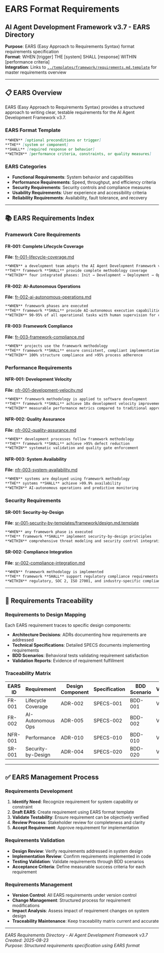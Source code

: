 # EARS Format Requirements
## AI Agent Development Framework v3.7 - EARS Directory

**Purpose**: EARS (Easy Approach to Requirements Syntax) format requirements specification  
**Format**: WHEN [trigger] THE [system] SHALL [response] WITHIN [performance criteria]  
**Integration**: Links to [`../templates/framework/requirements.md.template`](../../templates/framework/requirements.md.template) for master requirements overview  

---

## 📋 **EARS Overview**

EARS (Easy Approach to Requirements Syntax) provides a structured approach to writing clear, testable requirements for the AI Agent Development Framework v3.7.

### **EARS Format Template**
```markdown
**WHEN** [optional preconditions or trigger]  
**THE** [system or component]  
**SHALL** [required response or behavior]  
**WITHIN** [performance criteria, constraints, or quality measures]
```

### **EARS Categories**
- **Functional Requirements**: System behavior and capabilities
- **Performance Requirements**: Speed, throughput, and efficiency criteria
- **Security Requirements**: Security controls and compliance measures
- **Usability Requirements**: User experience and accessibility criteria
- **Reliability Requirements**: Availability, fault tolerance, and recovery

---

## 📚 **EARS Requirements Index**

### **Framework Core Requirements**

#### **FR-001: Complete Lifecycle Coverage**
**File**: [fr-001-lifecycle-coverage.md](fr-001-lifecycle-coverage.md)
```markdown
**WHEN** a development team adopts the AI Agent Development Framework v3.7
**THE** framework **SHALL** provide complete methodology coverage
**WITHIN** four integrated phases: Init → Development → Deployment → Operations
```

#### **FR-002: AI-Autonomous Operations**
**File**: [fr-002-ai-autonomous-operations.md](fr-002-ai-autonomous-operations.md)
```markdown
**WHEN** framework phases are executed
**THE** framework **SHALL** provide AI-autonomous execution capabilities
**WITHIN** 90-95% of all operational tasks with human supervision for critical decisions
```

#### **FR-003: Framework Compliance**
**File**: [fr-003-framework-compliance.md](fr-003-framework-compliance.md)
```markdown
**WHEN** projects use the framework methodology
**THE** framework **SHALL** ensure consistent, compliant implementation
**WITHIN** 100% structure compliance and >95% process adherence
```

### **Performance Requirements**

#### **NFR-001: Development Velocity**
**File**: [nfr-001-development-velocity.md](nfr-001-development-velocity.md)
```markdown
**WHEN** framework methodology is applied to software development
**THE** framework **SHALL** achieve 10x development velocity improvement
**WITHIN** measurable performance metrics compared to traditional approaches
```

#### **NFR-002: Quality Assurance**
**File**: [nfr-002-quality-assurance.md](nfr-002-quality-assurance.md)
```markdown
**WHEN** development processes follow framework methodology
**THE** framework **SHALL** achieve >95% defect reduction
**WITHIN** systematic validation and quality gate enforcement
```

#### **NFR-003: System Availability**
**File**: [nfr-003-system-availability.md](nfr-003-system-availability.md)
```markdown
**WHEN** systems are deployed using framework methodology
**THE** systems **SHALL** achieve >99.9% availability
**WITHIN** AI-autonomous operations and predictive monitoring
```

### **Security Requirements**

#### **SR-001: Security-by-Design**
**File**: [sr-001-security-by-templates/framework/design.md.template](sr-001-security-by-templates/framework/design.md.template)
```markdown
**WHEN** any framework phase is executed
**THE** framework **SHALL** implement security-by-design principles
**WITHIN** comprehensive threat modeling and security control integration
```

#### **SR-002: Compliance Integration**
**File**: [sr-002-compliance-integration.md](sr-002-compliance-integration.md)
```markdown
**WHEN** framework methodology is implemented
**THE** framework **SHALL** support regulatory compliance requirements
**WITHIN** regulatory, SOC 2, ISO 27001, and industry-specific compliance standards
```

---

## 🔗 **Requirements Traceability**

### **Requirements to Design Mapping**
Each EARS requirement traces to specific design components:
- **Architecture Decisions**: ADRs documenting how requirements are addressed
- **Technical Specifications**: Detailed SPECS documents implementing requirements
- **BDD Scenarios**: Behavioral tests validating requirement satisfaction
- **Validation Reports**: Evidence of requirement fulfillment

### **Traceability Matrix**
| EARS ID | Requirement | Design Component | Specification | BDD Scenario | Validation |
|---------|-------------|------------------|---------------|--------------|------------|
| FR-001 | Lifecycle Coverage | ADR-002 | SPECS-001 | BDD-001 | VAL-001 |
| FR-002 | AI-Autonomous Ops | ADR-005 | SPECS-002 | BDD-002 | VAL-002 |
| NFR-001 | Performance | ADR-010 | SPECS-010 | BDD-010 | VAL-010 |
| SR-001 | Security-by-Design | ADR-004 | SPECS-020 | BDD-020 | VAL-020 |

---

## ✅ **EARS Management Process**

### **Requirements Development**
1. **Identify Need**: Recognize requirement for system capability or constraint
2. **Draft EARS**: Create requirement using EARS format template
3. **Validate Testability**: Ensure requirement can be objectively verified
4. **Review Process**: Stakeholder review for completeness and clarity
5. **Accept Requirement**: Approve requirement for implementation

### **Requirements Validation**
- **Design Review**: Verify requirements addressed in system design
- **Implementation Review**: Confirm requirements implemented in code
- **Testing Validation**: Validate requirements through BDD scenarios
- **Acceptance Criteria**: Define measurable success criteria for each requirement

### **Requirements Management**
- **Version Control**: All EARS requirements under version control
- **Change Management**: Structured process for requirement modifications
- **Impact Analysis**: Assess impact of requirement changes on system design
- **Traceability Maintenance**: Keep traceability matrix current and accurate

---

*EARS Requirements Directory - AI Agent Development Framework v3.7*  
*Created: 2025-08-23*  
*Purpose: Structured requirements specification using EARS format*